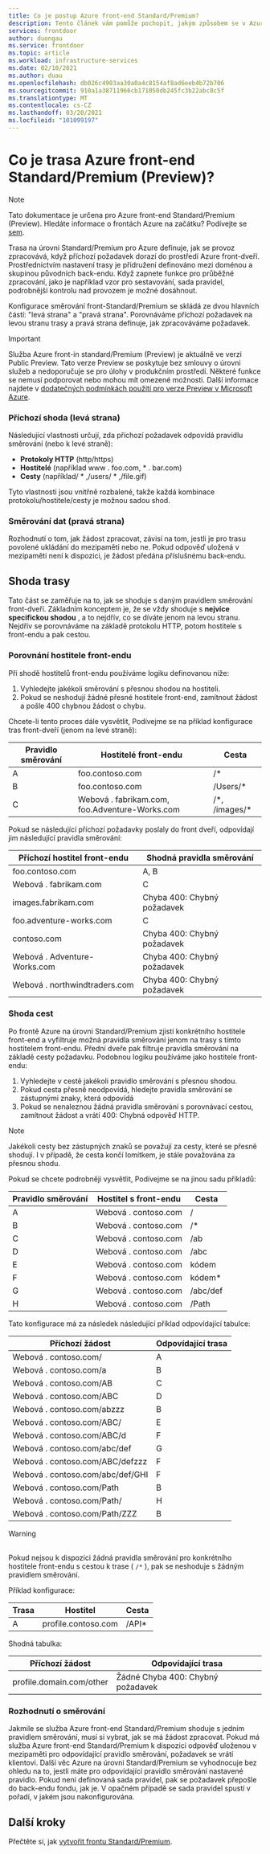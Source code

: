 ```yaml
---
title: Co je postup Azure front-end Standard/Premium?
description: Tento článek vám pomůže pochopit, jakým způsobem se v Azure front-Premium Standard a Premium shodují s pravidlem směrování, které se má použít pro příchozí požadavek.
services: frontdoor
author: duongau
ms.service: frontdoor
ms.topic: article
ms.workload: infrastructure-services
ms.date: 02/18/2021
ms.author: duau
ms.openlocfilehash: db026c4903aa30a0a4c8154af8ad6eeb4b72b706
ms.sourcegitcommit: 910a1a38711966cb171050db245fc3b22abc8c5f
ms.translationtype: MT
ms.contentlocale: cs-CZ
ms.lasthandoff: 03/20/2021
ms.locfileid: "101099197"
---
```

# <a name="what-is-azure-front-door-standardpremium-preview-route"></a>Co je trasa Azure front-end Standard/Premium (Preview)?

> [!Note]
> Tato dokumentace je určena pro Azure front-end Standard/Premium (Preview). Hledáte informace o frontách Azure na začátku? Podívejte se [sem](../front-door-overview.md).

Trasa na úrovni Standard/Premium pro Azure definuje, jak se provoz zpracovává, když příchozí požadavek dorazí do prostředí Azure front-dveří. Prostřednictvím nastavení trasy je přidružení definováno mezi doménou a skupinou původních back-endu. Když zapnete funkce pro průběžné zpracování, jako je například vzor pro sestavování, sada pravidel, podrobnější kontrolu nad provozem je možné dosáhnout.

Konfigurace směrování front-Standard/Premium se skládá ze dvou hlavních částí: "levá strana" a "pravá strana". Porovnáváme příchozí požadavek na levou stranu trasy a pravá strana definuje, jak zpracováváme požadavek.

> [!IMPORTANT]
> Služba Azure front-in standard/Premium (Preview) je aktuálně ve verzi Public Preview.
> Tato verze Preview se poskytuje bez smlouvy o úrovni služeb a nedoporučuje se pro úlohy v produkčním prostředí. Některé funkce se nemusí podporovat nebo mohou mít omezené možnosti.
> Další informace najdete v [dodatečných podmínkách použití pro verze Preview v Microsoft Azure](https://azure.microsoft.com/support/legal/preview-supplemental-terms/).

### <a name="incoming-match-left-hand-side"></a>Příchozí shoda (levá strana)

Následující vlastnosti určují, zda příchozí požadavek odpovídá pravidlu směrování (nebo k levé straně):

* **Protokoly HTTP** (http/https)
* **Hostitelé** (například www \. foo.com, \* . bar.com)
* **Cesty** (například/ \* ,/users/ \* ,/file.gif)

Tyto vlastnosti jsou vnitřně rozbalené, takže každá kombinace protokolu/hostitele/cesty je možnou sadou shod.

### <a name="route-data-right-hand-side"></a>Směrování dat (pravá strana)

Rozhodnutí o tom, jak žádost zpracovat, závisí na tom, jestli je pro trasu povolené ukládání do mezipaměti nebo ne. Pokud odpověď uložená v mezipaměti není k dispozici, je žádost předána příslušnému back-endu.

## <a name="route-matching"></a>Shoda trasy

Tato část se zaměřuje na to, jak se shoduje s daným pravidlem směrování front-dveří. Základním konceptem je, že se vždy shoduje s **nejvíce specifickou shodou** , a to nejdřív, co se díváte jenom na levou stranu.  Nejdřív se porovnáváme na základě protokolu HTTP, potom hostitele s front-endu a pak cestou.

### <a name="frontend-host-matching"></a>Porovnání hostitele front-endu

Při shodě hostitelů front-endu používáme logiku definovanou níže:

1. Vyhledejte jakékoli směrování s přesnou shodou na hostiteli.
2. Pokud se neshodují žádné přesné hostitele front-end, zamítnout žádost a pošle 400 chybnou žádost o chybu.

Chcete-li tento proces dále vysvětlit, Podívejme se na příklad konfigurace tras front-dveří (jenom na levé straně):

| Pravidlo směrování | Hostitelé front-endu | Cesta |
|-------|--------------------|-------|
| A | foo.contoso.com | /\* |
| B | foo.contoso.com | /Users/\* |
| C | Webová \. fabrikam.com, foo.Adventure-Works.com  | /\*, /images/\* |

Pokud se následující příchozí požadavky poslaly do front dveří, odpovídají jim následující pravidla směrování:

| Příchozí hostitel front-endu | Shodná pravidla směrování |
|---------------------|---------------|
| foo.contoso.com | A, B |
| Webová \. fabrikam.com | C |
| images.fabrikam.com | Chyba 400: Chybný požadavek |
| foo.adventure-works.com | C |
| contoso.com | Chyba 400: Chybný požadavek |
| Webová \. Adventure-Works.com | Chyba 400: Chybný požadavek |
| Webová \. northwindtraders.com | Chyba 400: Chybný požadavek |

### <a name="path-matching"></a>Shoda cest

Po frontě Azure na úrovni Standard/Premium zjistí konkrétního hostitele front-end a vyfiltruje možná pravidla směrování jenom na trasy s tímto hostitelem front-endu. Přední dveře pak filtruje pravidla směrování na základě cesty požadavku. Podobnou logiku používáme jako hostitele front-endu:

1. Vyhledejte v cestě jakékoli pravidlo směrování s přesnou shodou.
2. Pokud cesta přesně neodpovídá, hledejte pravidla směrování se zástupnými znaky, která odpovídá
3. Pokud se nenaleznou žádná pravidla směrování s porovnávací cestou, zamítnout žádost a vrátí 400: Chybná odpověď HTTP.

>[!NOTE]
> Jakékoli cesty bez zástupných znaků se považují za cesty, které se přesně shodují. I v případě, že cesta končí lomítkem, je stále považována za přesnou shodu.

Pokud se chcete podrobněji vysvětlit, Podívejme se na jinou sadu příkladů:

| Pravidlo směrování | Hostitel s front-endu    | Cesta     |
|-------|---------|----------|
| A     | Webová \. contoso.com | /        |
| B     | Webová \. contoso.com | /\*      |
| C     | Webová \. contoso.com | /ab      |
| D     | Webová \. contoso.com | /abc     |
| E     | Webová \. contoso.com | kódem    |
| F     | Webová \. contoso.com | kódem\*  |
| G     | Webová \. contoso.com | /abc/def |
| H     | Webová \. contoso.com | /Path   |

Tato konfigurace má za následek následující příklad odpovídající tabulce:

| Příchozí žádost    | Odpovídající trasa |
|---------------------|---------------|
| Webová \. contoso.com/            | A             |
| Webová \. contoso.com/a           | B             |
| Webová \. contoso.com/AB          | C             |
| Webová \. contoso.com/ABC         | D             |
| Webová \. contoso.com/abzzz       | B             |
| Webová \. contoso.com/ABC/        | E             |
| Webová \. contoso.com/ABC/d       | F             |
| Webová \. contoso.com/abc/def     | G             |
| Webová \. contoso.com/ABC/defzzz  | F             |
| Webová \. contoso.com/abc/def/GHI | F             |
| Webová \. contoso.com/Path        | B             |
| Webová \. contoso.com/Path/       | H             |
| Webová \. contoso.com/Path/ZZZ    | B             |

>[!WARNING]
> </br> Pokud nejsou k dispozici žádná pravidla směrování pro konkrétního hostitele front-endu s cestou k trase ( `/*` ), pak se neshoduje s žádným pravidlem směrování.
>
> Příklad konfigurace:
>
> | Trasa | Hostitel             | Cesta    |
> |-------|------------------|---------|
> | A     | profile.contoso.com | /API\* |
>
> Shodná tabulka:
>
> | Příchozí žádost       | Odpovídající trasa |
> |------------------------|---------------|
> | profile.domain.com/other | Žádné Chyba 400: Chybný požadavek |

### <a name="routing-decision"></a>Rozhodnutí o směrování

Jakmile se služba Azure front-end Standard/Premium shoduje s jedním pravidlem směrování, musí si vybrat, jak se má žádost zpracovat. Pokud má služba Azure front-end Standard/Premium k dispozici odpověď uloženou v mezipaměti pro odpovídající pravidlo směrování, požadavek se vrátí klientovi. Další věc Azure na úrovni Standard/Premium se vyhodnocuje bez ohledu na to, jestli máte pro odpovídající pravidlo směrování nastavené pravidlo. Pokud není definovaná sada pravidel, pak se požadavek přepošle do back-endu fondu, jak je. V opačném případě se sada pravidel spustí v pořadí, v jakém jsou nakonfigurována.

## <a name="next-steps"></a>Další kroky

Přečtěte si, jak [vytvořit frontu Standard/Premium](create-front-door-portal.md).
